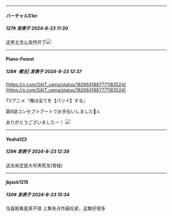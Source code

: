 ﻿
*****

####  バーチャルS1er  
##### 127#       发表于 2024-8-23 11:30

这男主怎么突然开了<img src="https://static.saraba1st.com/image/smiley/face2017/067.png" referrerpolicy="no-referrer">


*****

####  Piano-Forest  
##### 128#         楼主| 发表于 2024-8-23 12:37

[https://x.com/SAIT_yama/status/1826641867771183524](https://x.com/SAIT_yama/status/1826641867771183524)

TVアニメ『俺は全てを【パリイ】する』

第8話コンセプトアートでお手伝いしました🐲⚔️

ありがとうございましたー！
<img src="https://p.sda1.dev/19/7c81ecbdd1e0c9a2cde4e2a13c8b0875/20240823_123639.jpg" referrerpolicy="no-referrer">

*****

####  Yeaha123  
##### 129#       发表于 2024-8-23 12:39

这龙肯定是大号黑死龙(青蛙)


*****

####  jbjack1215  
##### 130#       发表于 2024-8-23 15:34

当喜剧看是真不错
上集有点作画吃紧，这集好很多

